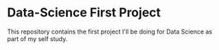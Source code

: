 # Data-Science First Project
This repository contains the first project I'll be doing for Data Science as part of my self study.
